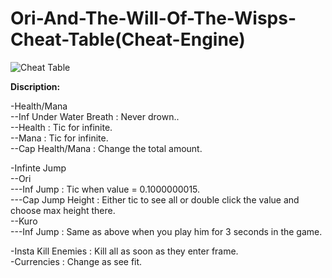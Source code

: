 # Ori-And-The-Will-Of-The-Wisps-Cheat-Table(Cheat-Engine)  
  
![Cheat Table](https://i.imgur.com/EV0olRc.png)  
  
<b>Discription:</b>  
  
-Health/Mana  
--Inf Under Water Breath : Never drown..  
--Health : Tic for infinite.  
--Mana : Tic for infinite.  
--Cap Health/Mana : Change the total amount. 
  
-Infinte Jump  
--Ori  
---Inf Jump : Tic when value = 0.1000000015.  
---Cap Jump Height : Either tic to see all or double click the value and choose max height there.  
--Kuro  
---Inf Jump : Same as above when you play him for 3 seconds in the game.  
  
-Insta Kill Enemies : Kill all as soon as they enter frame.  
-Currencies : Change as see fit.  
  
